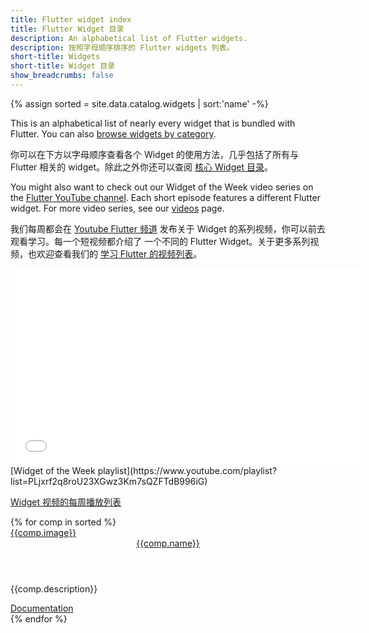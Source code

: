 ```yaml
---
title: Flutter widget index
title: Flutter Widget 目录
description: An alphabetical list of Flutter widgets.
description: 按照字母顺序排序的 Flutter widgets 列表。
short-title: Widgets
short-title: Widget 目录
show_breadcrumbs: false
---
```


{% assign sorted = site.data.catalog.widgets | sort:'name' -%}

This is an alphabetical list of nearly every widget that is bundled with
Flutter. You can also [browse widgets by category][catalog].

你可以在下方以字母顺序查看各个 Widget 的使用方法，几乎包括了所有与 Flutter 相关的 widget。除此之外你还可以查阅 [核心 Widget 目录][catalog]。

You might also want to check out our Widget of the Week video series
on the [Flutter YouTube channel]({{site.social.youtube}}). Each short
episode features a different Flutter widget. For more video series, see
our [videos](/docs/resources/videos) page.

我们每周都会在 [Youtube Flutter 频道]({{site.social.youtube}}) 发布关于 Widget 的系列视频，你可以前去观看学习。每一个短视频都介绍了
一个不同的 Flutter Widget。关于更多系列视频，也欢迎查看我们的 [学习 Flutter 的视频列表](/docs/resources/videos)。



<iframe width="560" height="315" src="//player.bilibili.com/player.html?aid=55795672&cid=97539385&page=1" frameborder="0" allow="accelerometer; autoplay; encrypted-media; gyroscope; picture-in-picture" allowfullscreen></iframe>
[Widget of the Week playlist](https://www.youtube.com/playlist?list=PLjxrf2q8roU23XGwz3Km7sQZFTdB996iG)

[Widget 视频的每周播放列表](https://www.youtube.com/playlist?list=PLjxrf2q8roU23XGwz3Km7sQZFTdB996iG)

<div class="card-deck card-deck--responsive">
{% for comp in sorted %}
    <div class="card">
        <a href="{{comp.link}}">
            <div class="card-image-holder">
                {{comp.image}}
            </div>
        </a>
        <div class="card-body">
            <a href="{{comp.link}}"><header class="card-title">{{comp.name}}</header></a>
            <p class="card-text">{{comp.description}}</p>
        </div>
        <div class="card-footer card-footer--transparent">
            <a href="{{comp.link}}">Documentation</a>
        </div>
    </div>
{% endfor %}
</div>

[catalog]: /docs/development/ui/widgets
